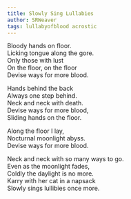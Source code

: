 ```yaml
---
title: Slowly Sing Lullabies
author: SRWeaver
tags: lullabyofblood acrostic
---
```

Bloody hands on floor.<br />
Licking tongue along the gore.<br />
Only those with lust<br />
On the floor, on the floor<br />
Devise ways for more blood.<br />

Hands behind the back<br />
Always one step behind.<br />
Neck and neck with death.<br />
Devise ways for more blood,<br />
Sliding hands on the floor. <br />

Along the floor I lay,<br />
Nocturnal moonlight abyss.<br />
Devise ways for more blood.<br />

Neck and neck with so many ways to go.<br />
Even as the moonlight fades,<br />
Coldly the daylight is no more.<br />
Karry with her cat in a napsack<br />
Slowly sings lullibies once more.
